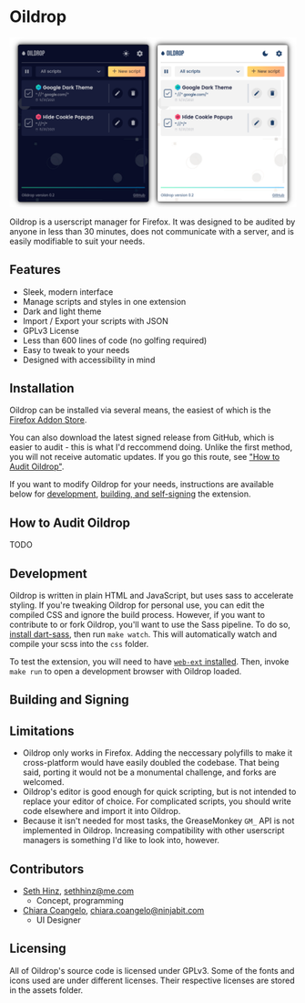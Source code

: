 # Oildrop

<img src="https://raw.githubusercontent.com/shinzlet/oildrop/media/oildrop-hero.png" alt="An image showing Oildrop in light and dark mode. Several scripts are listed in its overview panel.">

Oildrop is a userscript manager for Firefox. It was designed to be audited by anyone in less than
30 minutes, does not communicate with a server, and is easily modifiable to suit your needs.

## Features
- Sleek, modern interface
- Manage scripts and styles in one extension
- Dark and light theme
- Import / Export your scripts with JSON
- GPLv3 License
- Less than 600 lines of code (no golfing required)
- Easy to tweak to your needs
- Designed with accessibility in mind

## Installation
Oildrop can be installed via several means, the easiest of which is the
[Firefox Addon Store](https://addons.mozilla.org/en-CA/firefox/addon/oildrop/).

You can also download the latest signed release from GitHub, which is easier to
audit - this is what I'd reccommend doing. Unlike the first method, you will not
receive automatic updates. If you go this route, see
["How to Audit Oildrop"](#how-to-audit-oildrop).

If you want to modify Oildrop for your needs, instructions are available below for
[development](#development), [building, and self-signing](#building-and-signing) the
extension.

## How to Audit Oildrop
TODO

## Development
Oildrop is written in plain HTML and JavaScript, but uses sass to accelerate styling.
If you're tweaking Oildrop for personal use, you can edit the compiled CSS and ignore
the build process. However, if you want to contribute to or fork Oildrop, you'll want
to use the Sass pipeline. To do so, [install dart-sass](https://sass-lang.com/install),
then run `make watch`. This will automatically watch and compile your scss into the `css` folder.

To test the extension, you will need to have [`web-ext`
installed](https://extensionworkshop.com/documentation/develop/getting-started-with-web-ext/).
Then, invoke `make run` to open a development browser with Oildrop loaded.

## Building and Signing

## Limitations
- Oildrop only works in Firefox. Adding the neccessary polyfills to make it cross-platform would have easily doubled the codebase. That being said, porting it would not be a monumental challenge, and forks are welcomed.
- Oildrop's editor is good enough for quick scripting, but is not intended to replace your editor of choice. For complicated scripts, you should write code elsewhere and import it into Oildrop.
- Because it isn't needed for most tasks, the GreaseMonkey `GM_` API is not implemented in Oildrop. Increasing compatibility with other userscript managers is something I'd like to look into, however.

## Contributors
- [Seth Hinz](https://github.com/shinzlet), [sethhinz@me.com](mailto:sethhinz@me.com)
    + Concept, programming
- [Chiara Coangelo](https://dribbble.com/ChiaraColangelo), [chiara.coangelo@ninjabit.com](mailto:chiara.coangelo@ninjabit.com)
    + UI Designer

## Licensing
All of Oildrop's source code is licensed under GPLv3. Some of the fonts and
icons used are under different licenses.  Their respective licenses are stored
in the assets folder.
